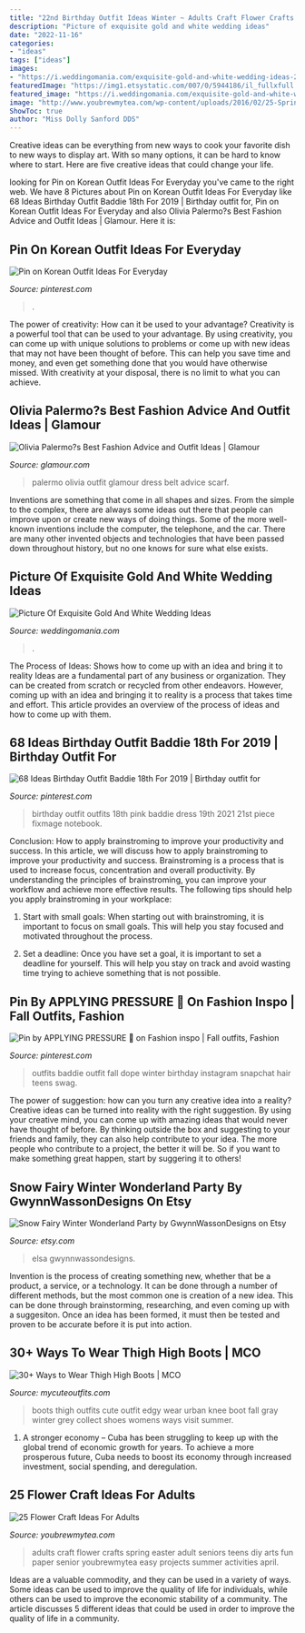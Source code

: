```yaml
---
title: "22nd Birthday Outfit Ideas Winter ~ Adults Craft Flower Crafts Spring Easter Adult Seniors Teens Diy Arts Fun Paper Senior Youbrewmytea Easy Projects Summer Activities April"
description: "Picture of exquisite gold and white wedding ideas"
date: "2022-11-16"
categories:
- "ideas"
tags: ["ideas"]
images:
- "https://i.weddingomania.com/exquisite-gold-and-white-wedding-ideas-2.jpg"
featuredImage: "https://img1.etsystatic.com/007/0/5944186/il_fullxfull.397721841_n59q.jpg"
featured_image: "https://i.weddingomania.com/exquisite-gold-and-white-wedding-ideas-2.jpg"
image: "http://www.youbrewmytea.com/wp-content/uploads/2016/02/25-Spring-Flower-Craft-Ideas-For-Adults-.jpg"
ShowToc: true
author: "Miss Dolly Sanford DDS"
---
```



Creative ideas can be everything from new ways to cook your favorite dish to new ways to display art. With so many options, it can be hard to know where to start. Here are five creative ideas that could change your life.

	

		
looking for Pin on Korean Outfit Ideas For Everyday you've came to the right web. We have 8 Pictures about Pin on Korean Outfit Ideas For Everyday like 68 Ideas Birthday Outfit Baddie 18th For 2019 | Birthday outfit for, Pin on Korean Outfit Ideas For Everyday and also Olivia Palermo?s Best Fashion Advice and Outfit Ideas | Glamour. Here it is:
		
    
## Pin On Korean Outfit Ideas For Everyday

<img loading=lazy src="https://i.pinimg.com/736x/07/0a/3b/070a3b5dd3aec2bedd6bbddf26721152.jpg" onerror="this.onerror=null;this.src='https://tse2.mm.bing.net/th?id=OIP.TqTzYfpXifBtHTHc6pGKmgHaHa&amp;pid=15.1';" alt="Pin on Korean Outfit Ideas For Everyday">

_Source: pinterest.com_

>. 

	

The power of creativity: How can it be used to your advantage?
Creativity is a powerful tool that can be used to your advantage. By using creativity, you can come up with unique solutions to problems or come up with new ideas that may not have been thought of before. This can help you save time and money, and even get something done that you would have otherwise missed. With creativity at your disposal, there is no limit to what you can achieve.

    
## Olivia Palermo?s Best Fashion Advice And Outfit Ideas | Glamour

<img loading=lazy src="https://media.glamour.com/photos/569594f116d0dc3747ec655d/master/pass/fashion-2015-02-olivia-palermo-lace-dress-scarf-skinny-belt-outfit-main.jpg" onerror="this.onerror=null;this.src='https://tse1.mm.bing.net/th?id=OIP.i1QuES75EWBnaB23SOYdHQHaLH&amp;pid=15.1';" alt="Olivia Palermo?s Best Fashion Advice and Outfit Ideas | Glamour">

_Source: glamour.com_

>palermo olivia outfit glamour dress belt advice scarf. 

	

Inventions are something that come in all shapes and sizes. From the simple to the complex, there are always some ideas out there that people can improve upon or create new ways of doing things. Some of the more well-known inventions include the computer, the telephone, and the car. There are many other invented objects and technologies that have been passed down throughout history, but no one knows for sure what else exists.

    
## Picture Of Exquisite Gold And White Wedding Ideas

<img loading=lazy src="https://i.weddingomania.com/exquisite-gold-and-white-wedding-ideas-2.jpg" onerror="this.onerror=null;this.src='https://tse1.mm.bing.net/th?id=OIP.ZN-hP2WfdVKxhy9ahHotvgHaLS&amp;pid=15.1';" alt="Picture Of Exquisite Gold And White Wedding Ideas">

_Source: weddingomania.com_

>. 

	

The Process of Ideas: Shows how to come up with an idea and bring it to reality
Ideas are a fundamental part of any business or organization. They can be created from scratch or recycled from other endeavors. However, coming up with an idea and bringing it to reality is a process that takes time and effort. This article provides an overview of the process of ideas and how to come up with them.

    
## 68 Ideas Birthday Outfit Baddie 18th For 2019 | Birthday Outfit For

<img loading=lazy src="https://i.pinimg.com/736x/cd/5a/50/cd5a506dfac035f1bfaae8d31143bc6d.jpg" onerror="this.onerror=null;this.src='https://tse3.mm.bing.net/th?id=OIP.zid7mXarAXOUs0PenQbz_AAAAA&amp;pid=15.1';" alt="68 Ideas Birthday Outfit Baddie 18th For 2019 | Birthday outfit for">

_Source: pinterest.com_

>birthday outfit outfits 18th pink baddie dress 19th 2021 21st piece fixmage notebook. 

	

Conclusion: How to apply brainstroming to improve your productivity and success.
In this article, we will discuss how to apply brainstroming to improve your productivity and success. Brainstroming is a process that is used to increase focus, concentration and overall productivity. By understanding the principles of brainstroming, you can improve your workflow and achieve more effective results. The following tips should help you apply brainstroming in your workplace: 
1) Start with small goals: When starting out with brainstroming, it is important to focus on small goals. This will help you stay focused and motivated throughout the process. 

2) Set a deadline: Once you have set a goal, it is important to set a deadline for yourself. This will help you stay on track and avoid wasting time trying to achieve something that is not possible.

    
## Pin By APPLYING PRESSURE 🥵 On Fashion Inspo | Fall Outfits, Fashion

<img loading=lazy src="https://i.pinimg.com/736x/30/b3/2a/30b32a85c1b6c4a3b1653e79633adf16.jpg" onerror="this.onerror=null;this.src='https://tse4.mm.bing.net/th?id=OIP.d-TXC7zftqHF2OCoNDUjxwHaIX&amp;pid=15.1';" alt="Pin by APPLYING PRESSURE 🥵 on Fashion inspo | Fall outfits, Fashion">

_Source: pinterest.com_

>outfits baddie outfit fall dope winter birthday instagram snapchat hair teens swag. 

	

The power of suggestion: how can you turn any creative idea into a reality?
Creative ideas can be turned into reality with the right suggestion. By using your creative mind, you can come up with amazing ideas that would never have thought of before. By thinking outside the box and suggesting to your friends and family, they can also help contribute to your idea. The more people who contribute to a project, the better it will be. So if you want to make something great happen, start by suggering it to others!

    
## Snow Fairy Winter Wonderland Party By GwynnWassonDesigns On Etsy

<img loading=lazy src="https://img1.etsystatic.com/007/0/5944186/il_fullxfull.397721841_n59q.jpg" onerror="this.onerror=null;this.src='https://tse1.mm.bing.net/th?id=OIP.Ky-HHS5F-3dJUvjo2ySdUQHaIx&amp;pid=15.1';" alt="Snow Fairy Winter Wonderland Party by GwynnWassonDesigns on Etsy">

_Source: etsy.com_

>elsa gwynnwassondesigns. 

	

Invention is the process of creating something new, whether that be a product, a service, or a technology. It can be done through a number of different methods, but the most common one is creation of a new idea. This can be done through brainstorming, researching, and even coming up with a suggesiton. Once an idea has been formed, it must then be tested and proven to be accurate before it is put into action.

    
## 30+ Ways To Wear Thigh High Boots | MCO

<img loading=lazy src="https://mycuteoutfits.com/wp-content/uploads/2017/08/3d06c99c0fc8d7c656c3f80c84b3b381.jpg" onerror="this.onerror=null;this.src='https://tse3.mm.bing.net/th?id=OIP.cvrtO2iM9vXnaUunZRaHNgHaK8&amp;pid=15.1';" alt="30+ Ways to Wear Thigh High Boots | MCO">

_Source: mycuteoutfits.com_

>boots thigh outfits cute outfit edgy wear urban knee boot fall gray winter grey collect shoes womens ways visit summer. 

	

1. A stronger economy – Cuba has been struggling to keep up with the global trend of economic growth for years. To achieve a more prosperous future, Cuba needs to boost its economy through increased investment, social spending, and deregulation.

    
## 25 Flower Craft Ideas For Adults

<img loading=lazy src="http://www.youbrewmytea.com/wp-content/uploads/2016/02/25-Spring-Flower-Craft-Ideas-For-Adults-.jpg" onerror="this.onerror=null;this.src='https://tse2.mm.bing.net/th?id=OIP.uf-2E8mP6NHBSyHzYzMwIAHaK-&amp;pid=15.1';" alt="25 Flower Craft Ideas For Adults">

_Source: youbrewmytea.com_

>adults craft flower crafts spring easter adult seniors teens diy arts fun paper senior youbrewmytea easy projects summer activities april. 

	

Ideas are a valuable commodity, and they can be used in a variety of ways. Some ideas can be used to improve the quality of life for individuals, while others can be used to improve the economic stability of a community. The article discusses 5 different ideas that could be used in order to improve the quality of life in a community.

